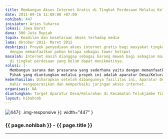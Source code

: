 ```yaml
---
title: Membangun Akses Internet Gratis di Tingkat Perdesaan Melalui Kelapa Hotspot
date: 2011-09-16 11:08:00 +07:00
nohibah: 447
inisiator: Aries Suharso
lokasi: Jawa Barat
dana: 500 Juta Rupiah
topik: Keadilan dan kesetaraan akses terhadap media
lama: Oktober 2011- Maret 2012
deskripsi: Proyek penyediaan akses internet gratis bagi masyakat tingkat perdesaan
  dengan memanfaatkan pohon kelapa sebagai tower hotspot
masalah: Internet masih dianggap sebagai barang mewah bagi sebagian masyarakat khususnya
  di tingkat perdesaan yang belum dapat menikmatinya.
solusi: |-
  Membangun sarana dan prasarana yang sederhana yaitu dengan memanfaatkan pohon kelapa sebagai Tower Hotspot yang dapat menunjang Akses Internet.
  Pihak yang diuntungkan melalui proyek ini adalah aparatur Desa/Kelurahan di Kecamatan Telukjambe Timur Kabupaten Karawang Jawa Barat.
keberhasilan: Diharapkan setelah dibangunnya fasilitas ini, Aparatur Desa menjadi
  mahir mengoperasikan dan memperbaiki jaringan akses internet.
organisasi: NA
diuntungkan: Target Aparatur Desa/Kelurahan di Kecamatan Telukjambe Timur Kab.Karawang Jawa Barat
layout: hibahcmb
---
```


![447](/static/img/hibahcmb/447.png){: .img-responsive }{: width="447" }

### {{ page.nohibah }} - {{ page.title }}

---
